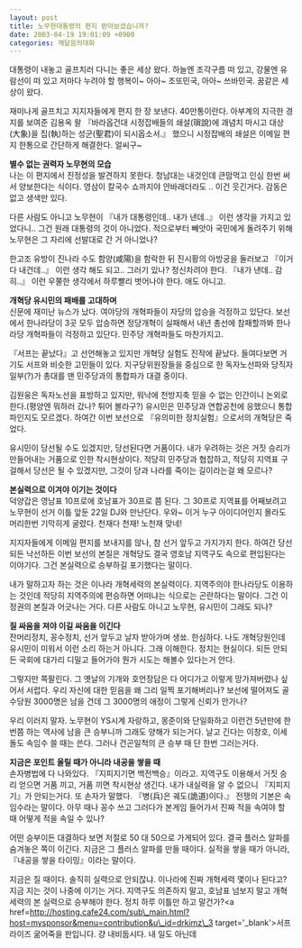 ```yaml
---
layout: post
title: 노무현대통령의 편지 받아보셨습니까?
date: 2003-04-19 19:01:09 +0900
categories: 깨달음의대화
---
```

대통령이 내놓고 골프치러 다니는 좋은 세상 왔다. 하늘엔 조각구름 떠 있고, 강물엔 유람선이 떠 있고 저마다 누려야 할 행복이~ 아아~ 조또민국, 아아~ 쓰바민국. 꿈같은 세상이 왔다. 

재미나게 골프치고 지지자들에게 편지 한 장 보낸다. 40만통이란다. 아부계의 지극한 경지를 보여준 김용옥 왈 『바라옵건대 시정잡배들의 쇄설(&#29795;說)에 괘념치 마시고 대상(大象)을 집(執)하는 성군(聖君)이 되시옵소서.』 했으니 시정잡배의 쇄설은 이메일 편지 한통으로 간단하게 해결한다. 얼씨구~

**별수 없는 권력자 노무현의 모습**  
나는 이 편지에서 진정성을 발견하지 못한다. 청남대는 내것인데 큰맘먹고 인심 한번 써서 양보한다는 식이다. 영삼이 칼국수 쇼까지야 안바래더라도 .. 이건 웃긴거다. 감동은 없고 생색만 있다.

다른 사람도 아니고 노무현이 『내가 대통령인데.. 내가 낸데..』 이런 생각을 가지고 있었다니.. 그건 원래 대통령의 것이 아니었다. 적으로부터 빼앗아 국민에게 돌려주기 위해 노무현은 그 자리에 선발대로 간 거 아니었나? 

한고조 유방이 진나라 수도 함양(咸陽)을 함락한 뒤 진시황의 아방궁을 둘러보고 『이거 다 내건데..』 이런 생각 해도 되고.. 그러기 있나? 정신차려야 한다. 『내가 낸데.. 감히..』 이런 우쭐한 생각에서 하루빨리 벗어나야 한다. 애도 아니고.

**개혁당 유시민의 패배를 고대하며**  
신문에 재미난 뉴스가 났다. 여야당의 개혁파들이 자당의 압승을 걱정하고 있단다. 보선에서 한나라당이 3곳 모두 압승하면 정당개혁이 실패해서 내년 총선에 참패할까봐 한나라당 개혁파들이 걱정하고 있단다. 민주당 개혁파들도 마찬가지고.

『서프는 끝났다』고 선언해놓고 있지만 개혁당 실험도 진작에 끝났다. 들여다보면 거기도 서프와 비슷한 고민들이 있다. 지구당위원장들을 중심으로 한 독자노선파와 당직자 일부(?)가 총대를 맨 민주당과의 통합파가 대결 중이다. 

김원웅은 독자노선을 표방하고 있지만, 워낙에 천방지축 믿을 수 없는 인간이니 논외로 한다.(평양엔 뭐하러 갔나? 튀어 볼라구?) 유시민은 민주당과 연합공천에 응했으니 통합파인지도 모르겠다. 하여간 이번 보선으로 『유의미한 정치실험』으로서의 개혁당은 죽었다. 

유시민이 당선될 수도 있겠지만, 당선된다면 거품이다. 내가 우려하는 것은 거짓 승리가 만들어내는 거품으로 인한 착시현상이다. 적당히 민주당과 협잡하고, 적당히 지역표 구걸해서 당선은 될 수 있겠지만, 그것이 당과 나라를 죽이는 길이라는걸 왜 모르나?

**본실력으로 이겨야 이기는 것이다**  
덕양갑은 영남표 10프로에 호남표가 30프로 쯤 된다. 그 30프로 지역표를 어째보려고 노무현이 선거 이틀 앞둔 22일 DJ와 만난단다. 우와~ 이거 누구 아이디어인지 몰라도 머리한번 기막히게 굴렸다. 천재다 천재! 노천재 맞네! 

지지자들에게 이메일 편지를 보내지를 않나, 참 선거 앞두고 가지가지 한다. 하여간 당선되든 낙선하든 이번 보선의 본질은 개혁당도 결국 영호남 지역구도 속으로 편입된다는 이야기다. 그건 본실력으로 승부하길 포기했다는 말이다. 

내가 말하고자 하는 것은 이나라 개혁세력의 본실력이다. 지역주의야 한나라당도 이용하는 것인데 적당히 지역주의에 편승하면 어떠냐는 식으로는 곤란하다는 말이다. 그건 이 정권의 본질과 어긋나는 거다. 다른 사람도 아니고 노무현, 유시민이 그래도 되나?

**질 싸움을 져야 이길 싸움을 이긴다**  
잔머리정치, 꽁수정치, 선거 앞두고 날자 받아가며 생쑈. 한심하다. 나도 개혁당원인데 유시민이 미워서 이런 소리 하는거 아니다. 그래 이해한다. 정치는 현실이다. 되든 안되든 국회에 대가리 디밀고 들어가야 뭔가 시도는 해볼수 있다는거 안다. 

그렇지만 쪽팔린다. 그 옛날의 기개와 호언장담은 다 어디가고 이렇게 망가져버렸나 싶어서 서럽다. 우리 자신에 대한 믿음을 왜 그리 일찍 포기해버리나? 보선에 떨어져도 골수당원 3000명은 남을 건데 그 3000명의 애정이 그렇게 신뢰가 안가나?

우리 이러지 말자. 노무현이 YS시계 자랑하고, 몽준이와 단일화하고 이런건 5년만에 한번쯤 하는 역사에 남을 큰 승부니까 그래도 양해가 되는거다. 날고 긴다는 이창호, 이세돌도 속임수 쓸 때는 쓴다. 그러나 건곤일척의 큰 승부 때 단 한번 그러는거다. 

**지금은 포인트 올릴 때가 아니라 내공을 쌓을 때**  
손자병법에 다 나와있다. 『지피지기면 백전백승』이라고. 지역구도 이용해서 거짓 승리 얻으면 거품 끼고, 거품 끼면 착시현상 생긴다. 내가 내실력을 알 수 없으니 『지피지기』가 안되는거다. 또 손자가 말했다. 『병(兵)은 궤도(詭道)이다.』 전쟁의 기본은 속임수라는 말이다. 아무 때나 꽁수 쓰고 그러다가 본게임 들어가서 진짜 적을 속여야 할 때 어떻게 적을 속일 수 있나? 

어떤 승부이든 대결하다 보면 저절로 50 대 50으로 가게되어 있다. 결국 플러스 알파를 숨겨놓은 쪽이 이긴다. 지금은 그 플러스 알파를 만들 때이다. 실적을 쌓을 때가 아니라, 『내공을 쌓을 타이밍』이라는 말이다. 

지금은 질 때이다. 솔직히 실력으로 안되잖냐. 이나라에 진짜 개혁세력 몇이나 된다고? 지금 지는 것이 나중에 이기는 거다. 지역구도 의존하지 말고, 호남표 넘보지 말고 개혁세력의 본 실력으로 승부해야 한다. 정치 하루 이틀만 하고 말건가?<a href=http://hosting.cafe24.com/sub\_main.html?host=mysponsor&menu=contribution&u\_id=drkimz\_3 target='\_blank'>서프라이즈 굶어죽을 판입니다. 걍 내비둡시다. 내 일도 아닌데</a>